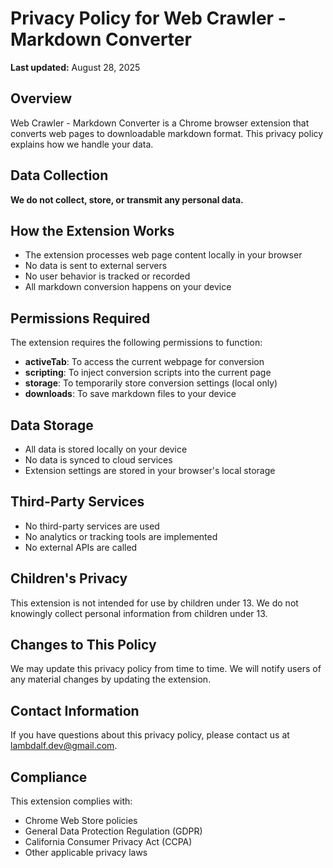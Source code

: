 # Privacy Policy for Web Crawler - Markdown Converter

**Last updated:** August 28, 2025

## Overview

Web Crawler - Markdown Converter is a Chrome browser extension that converts web pages to downloadable markdown format. This privacy policy explains how we handle your data.

## Data Collection

**We do not collect, store, or transmit any personal data.**

## How the Extension Works

- The extension processes web page content locally in your browser
- No data is sent to external servers
- No user behavior is tracked or recorded
- All markdown conversion happens on your device

## Permissions Required

The extension requires the following permissions to function:

- **activeTab**: To access the current webpage for conversion
- **scripting**: To inject conversion scripts into the current page
- **storage**: To temporarily store conversion settings (local only)
- **downloads**: To save markdown files to your device

## Data Storage

- All data is stored locally on your device
- No data is synced to cloud services
- Extension settings are stored in your browser's local storage

## Third-Party Services

- No third-party services are used
- No analytics or tracking tools are implemented
- No external APIs are called

## Children's Privacy

This extension is not intended for use by children under 13. We do not knowingly collect personal information from children under 13.

## Changes to This Policy

We may update this privacy policy from time to time. We will notify users of any material changes by updating the extension.

## Contact Information

If you have questions about this privacy policy, please contact us at lambdalf.dev@gmail.com.

## Compliance

This extension complies with:
- Chrome Web Store policies
- General Data Protection Regulation (GDPR)
- California Consumer Privacy Act (CCPA)
- Other applicable privacy laws
